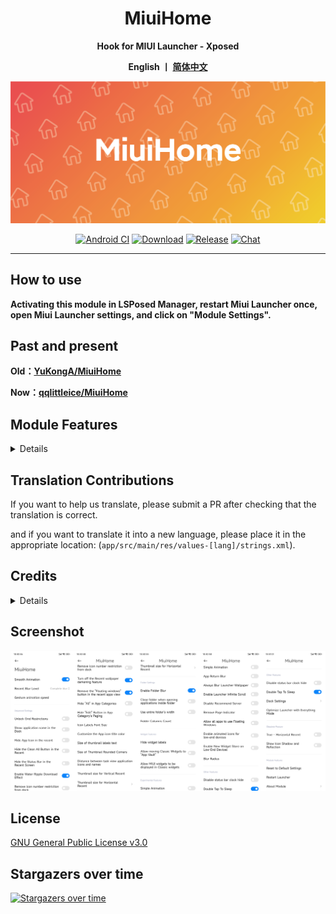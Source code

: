 <div align="center">
    <h1> MiuiHome </h1>

<b>Hook for MIUI Launcher - Xposed 

English 丨 [简体中文](https://github.com/1767523953/MiuiHome/blob/main/README.md)</b>

![Launcher](https://github.com/1767523953/MiuiHome/blob/main/Pic/MiuiHome.png)


[![Android CI](https://github.com/qqlittleice/MiuiHome/actions/workflows/android.yml/badge.svg)](https://github.com/qqlittleice/MiuiHome/actions/workflows/android.yml) 
[![Download](https://img.shields.io/github/downloads/Xposed-Modules-Repo/com.yuk.miuihome/total)](https://github.com/Xposed-Modules-Repo/com.yuk.miuihome/releases) 
[![Release](https://img.shields.io/github/v/release/Xposed-Modules-Repo/com.yuk.miuihome?label=release)](https://github.com/Xposed-Modules-Repo/com.yuk.miuihome/releases/latest) 
[![Chat](https://img.shields.io/badge/Telegram-Chat-blue.svg?logo=telegram)](https://t.me/MiuiHome_Xposed)
</div>

-----

## How to use

__Activating this module in LSPosed Manager, restart Miui Launcher once, open Miui Launcher settings, and click on "Module Settings".__

## Past and present

__Old：[YuKongA/MiuiHome](https://github.com/YuKongA/MiuiHome)__

__Now：[qqlittleice/MiuiHome](https://github.com/qqlittleice/MiuiHome)__

## Module Features

<details>

- Enable Smooth Animation.
- Always show status bar clock.
- Enable search bar blur.
- Change task view blur level.
- Gesture animation speed.
- Infinite scrolling on the launcher.
- Hide the status bar in the Task view.
- The task view applies the card text size.
- The rounded corner size of the card is applied.
- Hide launcher application icons.
- Hide Task view application icons.
- Hide the Task view clean up icon.
- Hide the name of the launcher widget.
- Enable Water Ripple download effect.
- Blur when opening a folder..
- Close the folder when opening the app.
- Cancel the darking effect of Task view wallpaper.
- Hide the application icons in the Task view.
- The distance between the Task view application icon and the name.
- Force the current device to be a high-end device.
- Allow Android widgets to be moved to -1 screen.
- Allow MIUI widgets to be displayed in Android widget page.
- Change Icon Label Font Size
- Change Folder Column Count
- Use entire Folder space
- Hide All Section in App Drawer mode
- Option to Remove Page Indicator
- Enable Dock Bar and Dock Bar Blur
- Hide "Edit" Button in App Category's Paging
- And more...
</details>

## Translation Contributions

If you want to help us translate, please submit a PR after checking that the translation is correct.

and if you want to translate it into a new language, please place it in the appropriate location: (`app/src/main/res/values-[lang]/strings.xml`).

## Credits

<details>

- [androidx](https://android.googlesource.com/platform/frameworks/support)
- [AppCenter](https://github.com/microsoft/appcenter)
- [BiliRoaming](https://github.com/yujincheng08/BiliRoaming)
- [blockmiui](https://github.com/577fkj/blockmiui)
- [CustoMIUIzer](https://code.highspec.ru/Mikanoshi/CustoMIUIzer)
- [FuckCoolapk](https://github.com/ejiaogl/FuckCoolapk)
- [LSPosed](https://github.com/LSPosed/LSPosed)
- [MIDock](https://github.com/lamprose/MIDock)
- [MIUIDock](https://github.com/ouhoukyo/MIUIDock)
- [MIUltra](https://github.com/lamprose/MIUltra)
- [QNotified](https://github.com/ferredoxin/QNotified)
- [XposedBridge](https://github.com/rovo89/XposedBridge)
</details>

## Screenshot

![Screenshot](https://github.com/1767523953/MiuiHome/blob/main/Pic/Screenshot_EN.png)

## License

[GNU General Public License v3.0](LICENSE)

## Stargazers over time

[![Stargazers over time](https://starchart.cc/1767523953/MiuiHome.svg)](https://starchart.cc/1767523953/MiuiHome)
